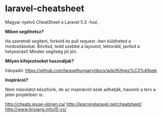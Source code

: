 # laravel-cheatsheet

Magyar nyelvű CheatSheet a Laravel 5.3 -hoz.

**Miben segíthetsz?**

Ha szeretnél segíteni, forkold és pull request -ben küldheted a módosításokat.
Bővítsd, tedd szebbé a layoutot, lektoráld, javítsd a helyesírást! Minden segítség jól jön.

**Milyen kifejezéseket használjak?**

Irányadó: https://github.com/laravelhungary/docs/wiki/Kifejez%C3%A9sek

**Inspiráció?**

Nem másolatot készítünk, de az inspirációt ezek adhatják, hasonló a terv a jelen projektben is:

http://cheats.jesse-obrien.ca/
http://learninglaravel.net/cheatsheet/
http://www.linxiang.info/l5-cs/

